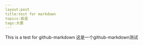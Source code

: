 ```yaml
---
layout:post
title:test for markdown
topics:英语
tags:大雾
---
```


This is a test for github-markdown
这是一个github-markdown测试
